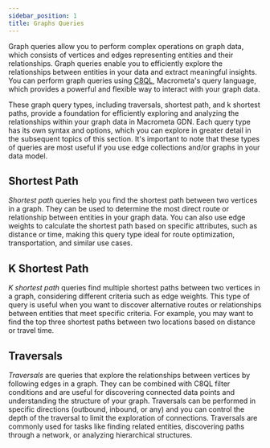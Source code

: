 ```yaml
---
sidebar_position: 1
title: Graphs Queries
---
```


Graph queries allow you to perform complex operations on graph data, which consists of vertices and edges representing entities and their relationships. Graph queries enable you to efficiently explore the relationships between entities in your data and extract meaningful insights. You can perform graph queries using [C8QL](../../queries/c8ql/), Macrometa's query language, which provides a powerful and flexible way to interact with your graph data.

These graph query types, including traversals, shortest path, and k shortest paths, provide a foundation for efficiently exploring and analyzing the relationships within your graph data in Macrometa GDN. Each query type has its own syntax and options, which you can explore in greater detail in the subsequent topics of this section. It's important to note that these types of queries are most useful if you use edge collections and/or graphs in your data model.

## Shortest Path

_Shortest path_ queries help you find the shortest path between two vertices in a graph. They can be used to determine the most direct route or relationship between entities in your graph data. You can also use edge weights to calculate the shortest path based on specific attributes, such as distance or time, making this query type ideal for route optimization, transportation, and similar use cases.

## K Shortest Path

_K shortest path_ queries find multiple shortest paths between two vertices in a graph, considering different criteria such as edge weights. This type of query is useful when you want to discover alternative routes or relationships between entities that meet specific criteria. For example, you may want to find the top three shortest paths between two locations based on distance or travel time.

## Traversals

_Traversals_ are queries that explore the relationships between vertices by following edges in a graph. They can be combined with C8QL filter conditions and are useful for discovering connected data points and understanding the structure of your graph. Traversals can be performed in specific directions (outbound, inbound, or any) and you can control the depth of the traversal to limit the exploration of connections. Traversals are commonly used for tasks like finding related entities, discovering paths through a network, or analyzing hierarchical structures.
